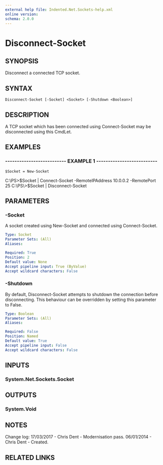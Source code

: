```yaml
---
external help file: Indented.Net.Sockets-help.xml
online version: 
schema: 2.0.0
---
```


# Disconnect-Socket

## SYNOPSIS
Disconnect a connected TCP socket.

## SYNTAX

```
Disconnect-Socket [-Socket] <Socket> [-Shutdown <Boolean>]
```

## DESCRIPTION
A TCP socket which has been connected using Connect-Socket may be disconnected using this CmdLet.

## EXAMPLES

### -------------------------- EXAMPLE 1 --------------------------
```
$Socket = New-Socket
```

C:\PS\>$Socket | Connect-Socket -RemoteIPAddress 10.0.0.2 -RemotePort 25
C:\PS\>$Socket | Disconnect-Socket

## PARAMETERS

### -Socket
A socket created using New-Socket and connected using Connect-Socket.

```yaml
Type: Socket
Parameter Sets: (All)
Aliases: 

Required: True
Position: 2
Default value: None
Accept pipeline input: True (ByValue)
Accept wildcard characters: False
```

### -Shutdown
By default, Disconnect-Socket attempts to shutdown the connection before disconnecting.
This behaviour can be overridden by setting this parameter to False.

```yaml
Type: Boolean
Parameter Sets: (All)
Aliases: 

Required: False
Position: Named
Default value: True
Accept pipeline input: False
Accept wildcard characters: False
```

## INPUTS

### System.Net.Sockets.Socket

## OUTPUTS

### System.Void

## NOTES
Change log:
  17/03/2017 - Chris Dent - Modernisation pass.
  06/01/2014 - Chris Dent - Created.

## RELATED LINKS

